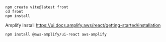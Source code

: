 
```
npm create vite@latest front
cd front 
npm install
```

Amplify Install
https://ui.docs.amplify.aws/react/getting-started/installation
```
npm install @aws-amplify/ui-react aws-amplify
```